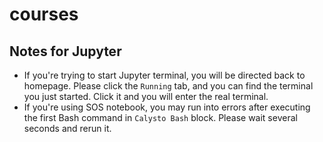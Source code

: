 # courses

## Notes for Jupyter

- If you're trying to start Jupyter terminal, you will be directed back to homepage. Please click the `Running` tab, and you can find the terminal you just started. Click it and you will enter the real terminal.
- If you're using SOS notebook, you may run into errors after executing the first Bash command in `Calysto Bash` block. Please wait several seconds and rerun it.
